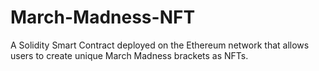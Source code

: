 # March-Madness-NFT

A Solidity Smart Contract deployed on the Ethereum network that allows users to create unique March Madness brackets as NFTs. 
